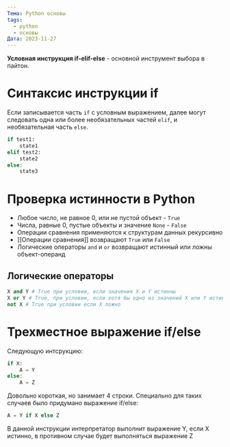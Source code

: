 ```yaml
---
Тема: Python основы
tags:
  - python
  - основы
Дата: 2023-11-27
---
```

**Условная инструкция if-elif-else** - основной инструмент выбора в пайтон. 
# Синтаксис инструкции if
Если записывается часть `if` с условным выражением, далее могут следовать одна или более необязательных частей `elif`, и необязательная часть `else`.
```py
if test1:
	state1
elif test2:
	state2
else:
	state3
```
# Проверка истинности в Python
- Любое число, не равное 0, или не пустой объект - `True`
- Числа, равные 0, пустые объекты и значение `None` - `False`
- Операции сравнения применяются к структурам данных рекурсивно
- [[Операции сравнения]] возвращают `True` или `False`
- Логические операторы `and` и `or` возвращают истинный или ложны объект-операнд
## Логические операторы
```py
X and Y # True при условии, если значения X и Y истинны
X or Y # True, при условии, если хотя бы одно из значений X или Y истинно
not X # True при условии если X ложно
```
# Трехместное выражение if/else
Следующую интсрукцию:
```py
if X:
	A = Y
else:
	A = Z
```
 Довольно короткая, но занимает 4 строки. Специально для таких случаев было придумано выражение if/else:
 ```py
 A = Y if X else Z
```
В данной инструкции интерпретатор выполнит выражение Y, если X истинно, в противном случае будет выполняться выражение Z
